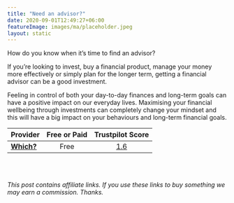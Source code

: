 ```yaml
---
title: "Need an advisor?"
date: 2020-09-01T12:49:27+06:00
featureImage: images/ma/placeholder.jpeg
layout: static
---
```


How do you know when it’s time to find an advisor?

If you’re looking to invest, buy a financial product, manage your money more effectively or simply plan for the longer term, getting a financial advisor can be a good investment.

Feeling in control of both your day-to-day finances and long-term goals can have a positive impact on our everyday lives. Maximising your financial wellbeing through investments can completely change your mindset and this will have a big impact on your behaviours and long-term financial goals.

| Provider      | Free or Paid  |  Trustpilot Score  |
| :-----------          | :--------------:      |  :--------------:         |
| [**Which?**](https://www.which.co.uk/money/investing/financial-advice/how-to-find-a-financial-adviser-affjl6z26bl4) | Free | [1.6](https://www.trustpilot.com/review/www.which.co.uk) | 
  

<br/><br/>

*This post contains affiliate links. If you use these links to buy something we may
earn a commission. Thanks.*






